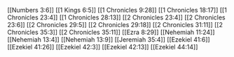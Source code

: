 [[Numbers 3:6]]
[[1 Kings 6:5]]
[[1 Chronicles 9:28]]
[[1 Chronicles 18:17]]
[[1 Chronicles 23:4]]
[[1 Chronicles 28:13]]
[[2 Chronicles 23:4]]
[[2 Chronicles 23:6]]
[[2 Chronicles 29:5]]
[[2 Chronicles 29:18]]
[[2 Chronicles 31:11]]
[[2 Chronicles 35:3]]
[[2 Chronicles 35:11]]
[[Ezra 8:29]]
[[Nehemiah 11:24]]
[[Nehemiah 13:4]]
[[Nehemiah 13:9]]
[[Jeremiah 35:4]]
[[Ezekiel 41:6]]
[[Ezekiel 41:26]]
[[Ezekiel 42:3]]
[[Ezekiel 42:13]]
[[Ezekiel 44:14]]

